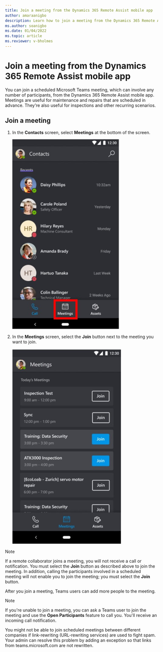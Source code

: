 ```yaml
---
title: Join a meeting from the Dynamics 365 Remote Assist mobile app
author: amaraanigbo
description: Learn how to join a meeting from the Dynamics 365 Remote Assist mobile app 
ms.author: soanigbo
ms.date: 01/04/2022
ms.topic: article
ms.reviewer: v-bholmes
---
```


# Join a meeting from the Dynamics 365 Remote Assist mobile app

You can join a scheduled Microsoft Teams meeting, which can involve any number of participants, from the Dynamics 365 Remote Assist mobile app. Meetings are useful for maintenance and repairs that are scheduled in advance. They're also useful for inspections and other recurring scenarios.

## Join a meeting

1. In the **Contacts** screen, select **Meetings** at the bottom of the screen.  

    ![Screenshot of the Contacts screen with the Meetings button highlighted.](./media/mobile-meeting.jpg "Screenshot of the Contacts screen with the Meetings button highlighted")

2. In the **Meetings** screen, select the **Join** button next to the meeting you want to join.

    ![Screenshot of the Meetings screen with Join buttons.](./media/mobile-meeting-join.jpg "Screenshot of the Meetings screen with Join buttons")

> [!Note]
> If a remote collaborator joins a meeting, you will not receive a call or notification. You must select the **Join** button as described above to join the meeting. In addition, calling the participants involved in a scheduled meeting will not enable you to join the meeting; you must select the **Join** button. 

After you join a meeting, Teams users can add more people to the meeting.

> [!NOTE]
> If you're unable to join a meeting, you can ask a Teams user to join the meeting and use the **Open Participants** feature to call you. You'll receive an incoming call notification. 
> 
> You might not be able to join scheduled meetings between different companies if link-rewriting (URL-rewriting services) are used to fight spam. Your admin can resolve this problem by adding an exception so that links from teams.microsoft.com are not rewritten.  


